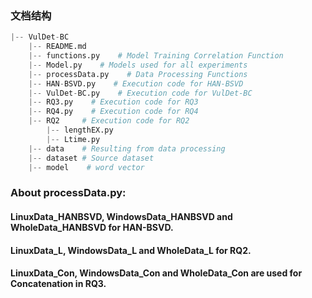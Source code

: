 ### 文档结构

```Python
|-- VulDet-BC
    |-- README.md
    |-- functions.py    # Model Training Correlation Function
    |-- Model.py    # Models used for all experiments
    |-- processData.py    # Data Processing Functions
    |-- HAN-BSVD.py    # Execution code for HAN-BSVD
    |-- VulDet-BC.py    # Execution code for VulDet-BC
    |-- RQ3.py    # Execution code for RQ3
    |-- RQ4.py    # Execution code for RQ4
    |-- RQ2     # Execution code for RQ2
        |-- lengthEX.py 
        |-- Ltime.py  
    |-- data    # Resulting from data processing
    |-- dataset # Source dataset
    |-- model    # word vector
```

### About processData.py:
#### LinuxData_HANBSVD, WindowsData_HANBSVD and WholeData_HANBSVD for HAN-BSVD.
#### LinuxData_L, WindowsData_L and WholeData_L for RQ2.
#### LinuxData_Con, WindowsData_Con and WholeData_Con are used for Concatenation in RQ3.
